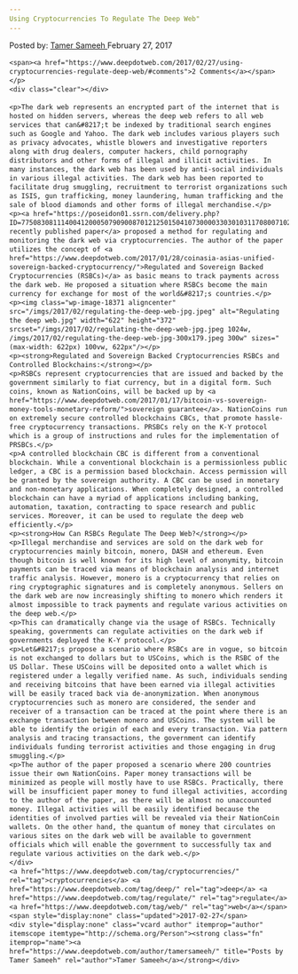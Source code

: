 ```yaml
---
Using Cryptocurrencies To Regulate The Deep Web"
---
```

<article class="post-listing post-18367 post type-post status-publish format-standard has-post-thumbnail hentry  tag-cryptocurrencies tag-deep tag-regulate tag-web">
    <div class="post-inner">
        <span>Posted by: <a href="https://www.deepdotweb.com/author/tamersameeh/" title="">Tamer Sameeh </a></span>
    <span>February 27, 2017</span>
    
    <span><a href="https://www.deepdotweb.com/2017/02/27/using-cryptocurrencies-regulate-deep-web/#comments">2 Comments</a></span>
    </p>
    <div class="clear"></div>
    
    <p>The dark web represents an encrypted part of the internet that is hosted on hidden servers, whereas the deep web refers to all web services that can&#8217;t be indexed by traditional search engines such as Google and Yahoo. The dark web includes various players such as privacy advocates, whistle blowers and investigative reporters along with drug dealers, computer hackers, child pornography distributors and other forms of illegal and illicit activities. In many instances, the dark web has been used by anti-social individuals in various illegal activities. The dark web has been reported to facilitate drug smuggling, recruitment to terrorist organizations such as ISIS, gun trafficking, money laundering, human trafficking and the sale of blood diamonds and other forms of illegal merchandise.</p>
    <p><a href="https://poseidon01.ssrn.com/delivery.php?ID=77508308111400412000507909008701212501504107300003303010311708007102409102308608709901905809712300601404901500801712710900709401905003501908207110810310107102410801002707808202011210507108910512209008711202709809">A recently published paper</a> proposed a method for regulating and monitoring the dark web via cryptocurrencies. The author of the paper utilizes the concept of <a href="https://www.deepdotweb.com/2017/01/28/coinasia-asias-unified-sovereign-backed-cryptocurrency/">Regulated and Sovereign Backed Cryptocurrencies (RSBCs)</a> as basic means to track payments across the dark web. He proposed a situation where RSBCs become the main currency for exchange for most of the world&#8217;s countries.</p>
    <p><img class="wp-image-18371 aligncenter" src="/imgs/2017/02/regulating-the-deep-web-jpg.jpeg" alt="Regulating the deep web.jpg" width="622" height="372" srcset="/imgs/2017/02/regulating-the-deep-web-jpg.jpeg 1024w, /imgs/2017/02/regulating-the-deep-web-jpg-300x179.jpeg 300w" sizes="(max-width: 622px) 100vw, 622px"/></p>
    <p><strong>Regulated and Sovereign Backed Cryptocurrencies RSBCs and Controlled Blockchains:</strong></p>
    <p>RSBCs represent cryptocurrencies that are issued and backed by the government similarly to fiat currency, but in a digital form. Such coins, known as NationCoins, will be backed up by <a href="https://www.deepdotweb.com/2017/01/17/bitcoin-vs-sovereign-money-tools-monetary-reform/">sovereign guarantee</a>. NationCoins run on extremely secure controlled blockchains CBCs, that promote hassle-free cryptocurrency transactions. PRSBCs rely on the K-Y protocol which is a group of instructions and rules for the implementation of PRSBCs.</p>
    <p>A controlled blockchain CBC is different from a conventional blockchain. While a conventional blockchain is a permissionless public ledger, a CBC is a permission based blockchain. Access permission will be granted by the sovereign authority. A CBC can be used in monetary and non-monetary applications. When completely designed, a controlled blockchain can have a myriad of applications including banking, automation, taxation, contracting to space research and public services. Moreover, it can be used to regulate the deep web efficiently.</p>
    <p><strong>How Can RSBCs Regulate The Deep Web?</strong></p>
    <p>Illegal merchandise and services are sold on the dark web for cryptocurrencies mainly bitcoin, monero, DASH and ethereum. Even though bitcoin is well known for its high level of anonymity, bitcoin payments can be traced via means of blockchain analysis and internet traffic analysis. However, monero is a cryptocurrency that relies on ring cryptographic signatures and is completely anonymous. Sellers on the dark web are now increasingly shifting to monero which renders it almost impossible to track payments and regulate various activities on the deep web.</p>
    <p>This can dramatically change via the usage of RSBCs. Technically speaking, governments can regulate activities on the dark web if governments deployed the K-Y protocol.</p>
    <p>Let&#8217;s propose a scenario where RSBCs are in vogue, so bitcoin is not exchanged to dollars but to USCoins, which is the RSBC of the US Dollar. These USCoins will be deposited onto a wallet which is registered under a legally verified name. As such, individuals sending and receiving bitcoins that have been earned via illegal activities will be easily traced back via de-anonymization. When anonymous cryptocurrencies such as monero are considered, the sender and receiver of a transaction can be traced at the point where there is an exchange transaction between monero and USCoins. The system will be able to identify the origin of each and every transaction. Via pattern analysis and tracing transactions, the government can identify individuals funding terrorist activities and those engaging in drug smuggling.</p>
    <p>The author of the paper proposed a scenario where 200 countries issue their own NationCoins. Paper money transactions will be minimized as people will mostly have to use RSBCs. Practically, there will be insufficient paper money to fund illegal activities, according to the author of the paper, as there will be almost no unaccounted money. Illegal activities will be easily identified because the identities of involved parties will be revealed via their NationCoin wallets. On the other hand, the quantum of money that circulates on various sites on the dark web will be available to government officials which will enable the government to successfully tax and regulate various activities on the dark web.</p>
    </div>
    <a href="https://www.deepdotweb.com/tag/cryptocurrencies/" rel="tag">cryptocurrencies</a> <a href="https://www.deepdotweb.com/tag/deep/" rel="tag">deep</a> <a href="https://www.deepdotweb.com/tag/regulate/" rel="tag">regulate</a> <a href="https://www.deepdotweb.com/tag/web/" rel="tag">web</a></span> <span style="display:none" class="updated">2017-02-27</span>
    <div style="display:none" class="vcard author" itemprop="author" itemscope itemtype="http://schema.org/Person"><strong class="fn" itemprop="name"><a href="https://www.deepdotweb.com/author/tamersameeh/" title="Posts by Tamer Sameeh" rel="author">Tamer Sameeh</a></strong></div>
    
